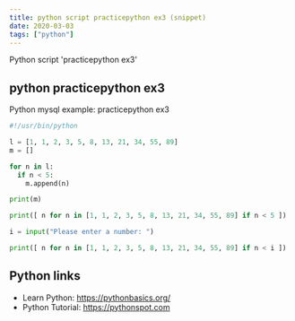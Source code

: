 ```yaml
---
title: python script practicepython ex3 (snippet)
date: 2020-03-03
tags: ["python"]
---
```

Python script 'practicepython ex3'


## python practicepython ex3

Python mysql example: practicepython ex3

```python
#!/usr/bin/python

l = [1, 1, 2, 3, 5, 8, 13, 21, 34, 55, 89]
m = []

for n in l:
  if n < 5:
    m.append(n)

print(m)

print([ n for n in [1, 1, 2, 3, 5, 8, 13, 21, 34, 55, 89] if n < 5 ])

i = input("Please enter a number: ")

print([ n for n in [1, 1, 2, 3, 5, 8, 13, 21, 34, 55, 89] if n < i ])


```

## Python links

- Learn Python: https://pythonbasics.org/
- Python Tutorial: https://pythonspot.com
